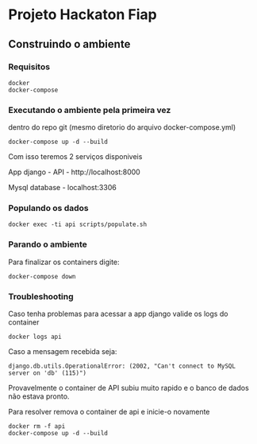 # Projeto Hackaton Fiap

## Construindo o ambiente

### Requisitos

```
docker
docker-compose
```

### Executando o ambiente pela primeira vez
dentro do repo git (mesmo diretorio do arquivo docker-compose.yml)
```
docker-compose up -d --build
```

Com isso teremos 2 serviços disponiveis

App django - API -  http://localhost:8000

Mysql database - localhost:3306

### Populando os dados
```
docker exec -ti api scripts/populate.sh
```

### Parando o ambiente
Para finalizar os containers digite:
```
docker-compose down
```

### Troubleshooting
Caso tenha problemas para acessar a app django valide os logs do container
```
docker logs api
```

Caso a mensagem recebida seja:
```
django.db.utils.OperationalError: (2002, "Can't connect to MySQL server on 'db' (115)")
```
Provavelmente o container de API subiu muito rapido e o banco de dados não estava pronto.

Para resolver remova o container de api e inicie-o novamente
```
docker rm -f api
docker-compose up -d --build
```
